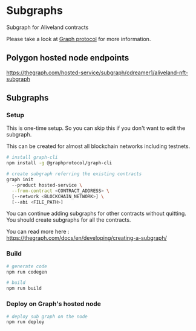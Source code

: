 # Subgraphs
Subgraph for Aliveland contracts

Please take a look at [Graph protocol](https://github.com/graphprotocol/graph-node) for more information.

## Polygon hosted node endpoints

https://thegraph.com/hosted-service/subgraph/cdreamer1/aliveland-nft-subgraph

## Subgraphs

### Setup

This is one-time setup. So you can skip this if you don't want to edit the subgraph.

This can be created for almost all blockchain networks including testnets.
```bash
# install graph-cli
npm install -g @graphprotocol/graph-cli
```

```bash
# create subgraph referring the existing contracts
graph init 
  --product hosted-service \
  --from-contract <CONTRACT_ADDRESS> \
  [--network <BLOCKCHAIN_NETWORK>] \
  [--abi <FILE_PATH>]
```
You can continue adding subgraphs for other contracts without quitting.
You should create subgraphs for all the contracts.

You can read more here : https://thegraph.com/docs/en/developing/creating-a-subgraph/

### Build

```bash
# generate code
npm run codegen

# build
npm run build
```

### Deploy on Graph's hosted node

```bash
# deploy sub graph on the node
npm run deploy
```
